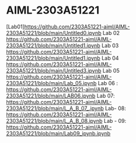 # AIML-2303A51221
[Lab01]https://github.com/2303A51221-aiml/AIML-2303A51221/blob/main/Untitled0.ipynb
Lab 02 https://github.com/2303A51221-aiml/AIML-2303A51221/blob/main/Untitled1.ipynb
Lab 03 https://github.com/2303A51221-aiml/AIML-2303A51221/blob/main/Untitled1.ipynb
Lab 04 https://github.com/2303A51221-aiml/AIML-2303A51221/blob/main/Untitled3.ipynb
Lab 05 https://github.com/2303A51221-aiml/AIML-2303A51221/blob/main/Lab_05.ipynb
Lab 06 : https://github.com/2303A51221-aiml/AIML-2303A51221/blob/main/LAB06.ipynb
Lab 07: https://github.com/2303A51221-aiml/AIML-2303A51221/blob/main/L_A_B_07_.ipynb
Lab- 08: https://github.com/2303A51221-aiml/AIML-2303A51221/blob/main/L_A_B_08.ipynb
Lab - 09: https://github.com/2303A51221-aiml/AIML-2303A51221/blob/main/Lab09_ipynb.ipynb
